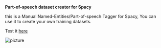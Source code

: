 **Part-of-speech dataset creator for Spacy**

this is a Manual Named-Entities/Part-of-speech Tagger for Spacy, You can use it to create your own training datasets.

Test it [here](https://helkaroui.github.io/projects/entity_tagger.html)

![picture](https://github.com/helkaroui/Dataset-Creator-for-SpaCy/raw/master/src/screen.png)